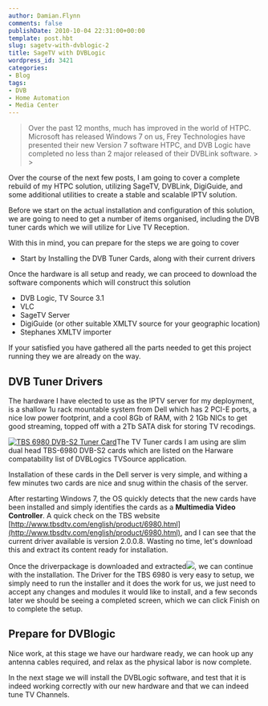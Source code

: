 ```yaml
---
author: Damian.Flynn
comments: false
publishDate: 2010-10-04 22:31:00+00:00
template: post.hbt
slug: sagetv-with-dvblogic-2
title: SageTV with DVBLogic
wordpress_id: 3421
categories:
- Blog
tags:
- DVB
- Home Automation
- Media Center
---
```


<blockquote>Over the past 12 months, much has improved in the world of HTPC. Microsoft has released Windows 7 on us, Frey Technologies have presented their new Version 7 software HTPC, and DVB Logic have completed no less than 2 major released of their DVBLink software.
> 
> </blockquote>

Over the course of the next few posts, I am going to cover a complete rebuild of my HTPC solution, utilizing SageTV, DVBLink, DigiGuide, and some additional utilities to create a stable and scalable IPTV solution.

Before we start on the actual installation and configuration of this solution, we are going to need to get a number of items organised, including the DVB tuner cards which we will utilize for Live TV Reception.  

With this in mind, you can prepare for the steps we are going to cover

  * Start by Installing the DVB Tuner Cards, along with their current drivers 

Once the hardware is all setup and ready, we can proceed to download the software components which will construct this solution

  * DVB Logic, TV Source 3.1  
  * VLC  
  * SageTV Server  
  * DigiGuide (or other suitable XMLTV source for your geographic location)  
  * Stephanes XMLTV importer 

If your satisfied you have gathered all the parts needed to get this project running they we are already on the way.

## DVB Tuner Drivers

The hardware I have elected to use as the IPTV server for my deployment, is a shallow 1u rack mountable system from Dell which has 2 PCI-E ports, a nice low power footprint, and a cool 8Gb of RAM, with 2 1Gb NICs to get good streaming, topped off with a 2Tb SATA disk for storing TV recodings.

[![TBS 6980 DVB-S2 Tuner Card](http://blogstorage.damianflynn.com/wp-content/uploads/2010/10/TBS6980-a-300x199.jpg)](http://blogstorage.damianflynn.com/wp-content/uploads/2010/10/TBS6980-a.jpg)The TV Tuner cards I am using are slim dual head TBS-6980 DVB-S2 cards which are listed on the Harware compatability list of DVBLogics TVSource application.

Installation of these cards in the Dell server is very simple, and withing a few minutes two cards are nice and snug within the chasis of the server.

After restarting Windows 7, the OS quickly detects that the new cards have been installed and simply identifies the cards as a **Multimedia Video Controller**. A quick check on the TBS website [http://www.tbsdtv.com/english/product/6980.html](http://www.tbsdtv.com/english/product/6980.html), and I can see that the current driver available is version 2.0.0.8. Wasting no time, let's download this and extract its content ready for installation.

Once the driverpackage is downloaded and extracted[![](http://blogstorage.damianflynn.com/wp-content/uploads/2010/10/TBS-6980-Driver-Install-Completed-300x231.png)](http://blogstorage.damianflynn.com/wp-content/uploads/2010/10/TBS-6980-Driver-Install-Completed.png), we can continue with the installation. The Driver for the TBS 6980 is very easy to setup, we simply need to run the installer and it does the work for us, we just need to accept any changes and modules it would like to install, and a few seconds later we should be seeing a completed screen, which we can click Finish on to complete the setup.

## Prepare for DVBlogic

Nice work, at this stage we have our hardware ready, we can hook up any antenna cables required, and relax as the physical labor is now complete.

In the next stage we will install the DVBLogic software, and test that it is indeed working correctly with our new hardware and that we can indeed tune TV Channels.

